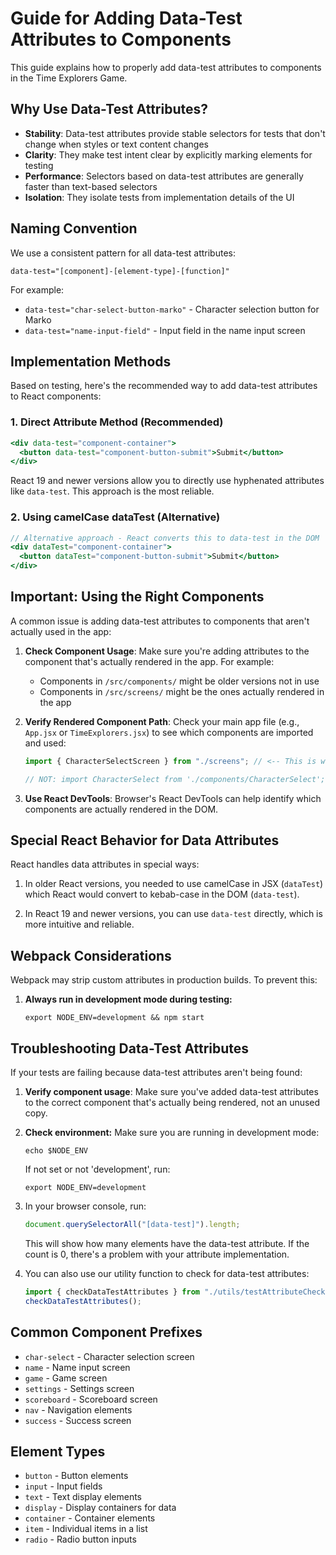 # Guide for Adding Data-Test Attributes to Components

This guide explains how to properly add data-test attributes to components in the Time Explorers Game.

## Why Use Data-Test Attributes?

- **Stability**: Data-test attributes provide stable selectors for tests that don't change when styles or text content changes
- **Clarity**: They make test intent clear by explicitly marking elements for testing
- **Performance**: Selectors based on data-test attributes are generally faster than text-based selectors
- **Isolation**: They isolate tests from implementation details of the UI

## Naming Convention

We use a consistent pattern for all data-test attributes:

```
data-test="[component]-[element-type]-[function]"
```

For example:

- `data-test="char-select-button-marko"` - Character selection button for Marko
- `data-test="name-input-field"` - Input field in the name input screen

## Implementation Methods

Based on testing, here's the recommended way to add data-test attributes to React components:

### 1. Direct Attribute Method (Recommended)

```jsx
<div data-test="component-container">
  <button data-test="component-button-submit">Submit</button>
</div>
```

React 19 and newer versions allow you to directly use hyphenated attributes like `data-test`. This approach is the most reliable.

### 2. Using camelCase dataTest (Alternative)

```jsx
// Alternative approach - React converts this to data-test in the DOM
<div dataTest="component-container">
  <button dataTest="component-button-submit">Submit</button>
</div>
```

## Important: Using the Right Components

A common issue is adding data-test attributes to components that aren't actually used in the app:

1. **Check Component Usage**: Make sure you're adding attributes to the component that's actually rendered in the app. For example:
   - Components in `/src/components/` might be older versions not in use
   - Components in `/src/screens/` might be the ones actually rendered in the app
2. **Verify Rendered Component Path**: Check your main app file (e.g., `App.jsx` or `TimeExplorers.jsx`) to see which components are imported and used:

   ```jsx
   import { CharacterSelectScreen } from "./screens"; // <-- This is what's used!

   // NOT: import CharacterSelect from './components/CharacterSelect';
   ```

3. **Use React DevTools**: Browser's React DevTools can help identify which components are actually rendered in the DOM.

## Special React Behavior for Data Attributes

React handles data attributes in special ways:

1. In older React versions, you needed to use camelCase in JSX (`dataTest`) which React would convert to kebab-case in the DOM (`data-test`).

2. In React 19 and newer versions, you can use `data-test` directly, which is more intuitive and reliable.

## Webpack Considerations

Webpack may strip custom attributes in production builds. To prevent this:

1. **Always run in development mode during testing:**

   ```
   export NODE_ENV=development && npm start
   ```

## Troubleshooting Data-Test Attributes

If your tests are failing because data-test attributes aren't being found:

1. **Verify component usage**: Make sure you've added data-test attributes to the correct component that's actually being rendered, not an unused copy.

2. **Check environment:** Make sure you are running in development mode:

   ```
   echo $NODE_ENV
   ```

   If not set or not 'development', run:

   ```
   export NODE_ENV=development
   ```

3. In your browser console, run:

   ```js
   document.querySelectorAll("[data-test]").length;
   ```

   This will show how many elements have the data-test attribute. If the count is 0, there's a problem with your attribute implementation.

4. You can also use our utility function to check for data-test attributes:

   ```js
   import { checkDataTestAttributes } from "./utils/testAttributeCheck";
   checkDataTestAttributes();
   ```

## Common Component Prefixes

- `char-select` - Character selection screen
- `name` - Name input screen
- `game` - Game screen
- `settings` - Settings screen
- `scoreboard` - Scoreboard screen
- `nav` - Navigation elements
- `success` - Success screen

## Element Types

- `button` - Button elements
- `input` - Input fields
- `text` - Text display elements
- `display` - Display containers for data
- `container` - Container elements
- `item` - Individual items in a list
- `radio` - Radio button inputs
